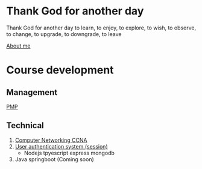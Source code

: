 # Thank God for another day
Thank God for another day to learn, to enjoy, to explore, to wish, to observe, to change, to upgrade, to downgrade, to leave

[About me](./core/core.md)
# Course development
## Management
[PMP](./PMP/PMP.md)

## Technical 
1. [Computer Networking CCNA](./CCNA/CCNA.md)
2. [User authentication system (session)](./interactBlog/backend/progress.md)
    - Nodejs tpyescript express mongodb 
3. Java springboot (Coming soon)
